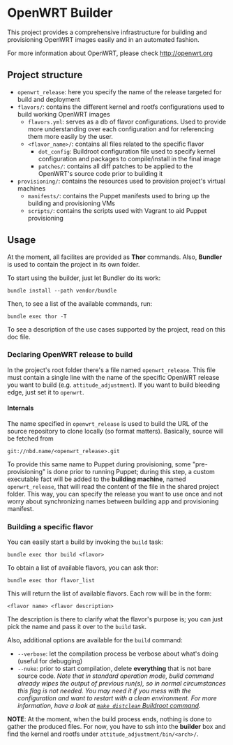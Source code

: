 # OpenWRT Builder

This project provides a comprehensive infrastructure for building and
provisioning OpenWRT images easily and in an automated fashion.

For more information about OpenWRT, please check http://openwrt.org

## Project structure
* `openwrt_release`: here you specify the name of the release targeted for
  build and deployment
* `flavors/`: contains the different kernel and rootfs configurations used
  to build working OpenWRT images
  * `flavors.yml`: serves as a db of flavor configurations. Used to provide
    more understanding over each configuration and for referencing them more
    easily by the user.
  * `<flavor_name>/`: contains all files related to the specific flavor
    * `dot_config`: Buildroot configuration file used to specify kernel
      configuration and packages to compile/install in the final image
    * `patches/`: contains all diff patches to be applied to the OpenWRT's
      source code prior to building it
* `provisioning/`: contains the resources used to provision project's virtual
  machines
  * `manifests/`: contains the Puppet manifests used to bring up the building and
    provisioning VMs
  * `scripts/`: contains the scripts used with Vagrant to aid Puppet
    provisioning

## Usage

At the moment, all facilites are provided as **Thor**
commands. Also, **Bundler** is used to contain the project in its own folder.

To start using the builder, just let Bundler do its work:

`bundle install --path vendor/bundle`

Then, to see a list of the available commands, run:

`bundle exec thor -T`

To see a description of the use cases supported by the project, read on this
doc file.

### Declaring OpenWRT release to build
In the project's root folder there's a file named `openwrt_release`. This file
must contain a single line with the name of the specific OpenWRT release
you want to build (e.g. `attitude_adjustment`). If you want to build bleeding
edge, just set it to `openwrt`.

#### Internals
The name specified in `openwrt_release` is used to build the URL of the source
repository to clone locally (so format matters). Basically, source will be fetched
from

`git://nbd.name/<openwrt_release>.git`

To provide this same name to Puppet during provisioning, some
"pre-provisioning" is done prior to running Puppet; during this step, a custom
executable fact will be added to the **building machine**, named
`openwrt_release`, that will read the content of the file in the shared project
folder. This way, you can specify the release you want to use once and not
worry about synchronizing names between building app and provisioning manifest.

### Building a specific flavor
You can easily start a build by invoking the `build` task:

`bundle exec thor build <flavor>`

To obtain a list of available flavors, you can ask thor:

`bundle exec thor flavor_list`

This will return the list of available flavors. Each row will be in the form:

`<flavor name> <flavor description>`

The description is there to clarify what the flavor's purpose is; you can just
pick the name and pass it over to the `build` task.

Also, additional options are available for the `build` command:

* `--verbose`: let the compilation process be verbose about what's doing
  (useful for debugging)
* `--nuke`: prior to start compilation, delete **everything** that is not bare
  source code. _Note that in standard operation mode, build command already
  wipes the output of previous run(s), so in normal circumstances this flag is
  not needed. You may need it if you mess with the configuration and want to
  restart with a clean environment. For more information, have a look at
  [`make distclean` Buildroot command](http://wiki.openwrt.org/doc/howto/build)._

**NOTE**: At the moment, when the build process ends, nothing is done to gather
the produced files. For now, you have to ssh into the **builder** box and find
the kernel and rootfs under `attitude_adjustment/bin/<arch>/`.
